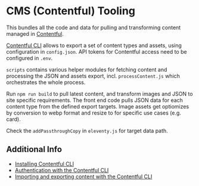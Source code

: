 # CMS (Contentful) Tooling

This bundles all the code and data for pulling and transforming content managed in [Contentful](https://app.contentful.com/).

[Contentful CLI](https://github.com/contentful/contentful-cli/tree/main/docs/space/export) allows to export a set of content types and assets, using configuration in ```config.json```. API tokens for Contentful access need to be configured in ```.env```. 

```scripts``` contains various helper modules for fetching content and processing the JSON and assets export, incl. ```processContent.js``` which orchestrates the whole process.

Run ```npm run build``` to pull latest content, and transform images and JSON to site specific requirements. The front end code pulls JSON data for each content type from the defined export targets. Image assets get optiomizes by conversion to webp format and resize to for specific use cases (e.g. card).

Check the ```addPassthroughCopy``` in ```eleventy.js``` for target data path.

## Additional Info

- [Installing Contentful CLI](https://www.contentful.com/developers/docs/tutorials/cli/installation/)
- [Authentication with the Contentful CLI](https://www.contentful.com/developers/docs/tutorials/cli/authentication/)
- [Importing and exporting content with the Contentful CLI](https://www.contentful.com/developers/docs/tutorials/cli/import-and-export/)

